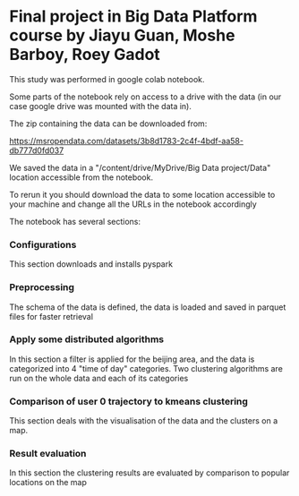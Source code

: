 
# Final project in Big Data Platform course by Jiayu Guan, Moshe Barboy, Roey Gadot 

This study was performed in google colab notebook. 

Some parts of the notebook rely on access to a drive with the data (in our case google drive was mounted with the data in).

The zip containing the data can be downloaded from:

https://msropendata.com/datasets/3b8d1783-2c4f-4bdf-aa58-db777d0fd037

We saved the data in a "/content/drive/MyDrive/Big Data project/Data" location accessible from the notebook. 

To rerun it you should download the data to some location accessible to your machine and change all the URLs in the notebook accordingly 

The notebook has several sections: 

### Configurations 
This section downloads and installs pyspark 

### Preprocessing 
The schema of the data is defined, the data is loaded and saved in parquet files for faster retrieval 

### Apply some distributed algorithms
In this section a filter is applied for the beijing area, and the data is categorized into 4 "time of day" categories. 
Two clustering algorithms are run on the whole data and each of its categories 

### Comparison of user 0 trajectory to kmeans clustering 
This section deals with the visualisation of the data and the clusters on a map. 

### Result evaluation
In this section the clustering results are evaluated by comparison to popular locations on the map 


